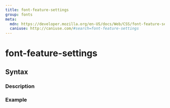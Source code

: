 ```yaml
---
title: font-feature-settings
group: fonts
meta:
  mdn: https://developer.mozilla.org/en-US/docs/Web/CSS/font-feature-settings
  caniuse: http://caniuse.com/#search=font-feature-settings
---
```


# font-feature-settings
<!--- Introduction for font-feature-settings, keep it brief and set the overall context -->

## Syntax
<!--- Introduce the various syntax for font-feature-settings -->

### Description
<!--- For each major section of syntax, provide a description explaining its usage further -->

### Example
<!--- Provide code examples for the syntax block you're currently describing -->
